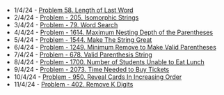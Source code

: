 - 1/4/24 - [Problem 58. Length of Last Word](https://leetcode.com/problems/length-of-last-word/description/?envType=daily-question&envId=2024-04-01)
- 2/4/24 - [Problem - 205. Isomorphic Strings](https://leetcode.com/problems/isomorphic-strings/)
- 3/4/24 - [Problem - 79. Word Search](https://leetcode.com/problems/word-search/description)
- 4/4/24 - [Problem - 1614. Maximum Nesting Depth of the Parentheses](https://leetcode.com/problems/maximum-nesting-depth-of-the-parentheses/description)
- 5/4/24 - [Problem - 1544. Make The String Great](https://leetcode.com/problems/make-the-string-great/description)
- 6/4/24 - [Problem - 1249. Minimum Remove to Make Valid Parentheses](https://leetcode.com/problems/minimum-remove-to-make-valid-parentheses/description)
- 7/4/24 - [Problem - 678. Valid Parenthesis String](https://leetcode.com/problems/valid-parenthesis-string/description)
- 8/4/24 - [Problem - 1700. Number of Students Unable to Eat Lunch](https://leetcode.com/problems/number-of-students-unable-to-eat-lunch/description)
- 9/4/24 - [Problem - 2073. Time Needed to Buy Tickets](https://leetcode.com/problems/time-needed-to-buy-tickets/description)
- 10/4/24 - [Problem - 950. Reveal Cards In Increasing Order](https://leetcode.com/problems/reveal-cards-in-increasing-order/)
- 11/4/24 - [Problem - 402. Remove K Digits](https://leetcode.com/problems/remove-k-digits/description)
